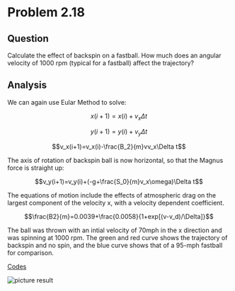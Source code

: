 # Problem 2.18

## Question
Calculate the effect of backspin on a fastball. How much does an angular velocity of 1000 rpm (typical for a fastball) affect the trajectory?

## Analysis
We can again use Eular Method to solve:

$$x(i+1)=x(i)+v_x\Delta t$$

$$y(i+1)=y(i)+v_y\Delta t$$

$$v_x(i+1)=v_x(i)-\frac{B_2}{m}vv_x\Delta t$$

The axis of rotation of backspin ball is now horizontal, so that the Magnus force is straight up:

$$v_y(i+1)=v_y(i)+(-g+\frac{S_0}{m}v_x\omega)\Delta t$$

The equations of motion include the effects of atmospheric drag on the largest component of the velocity x, with a velocity dependent coefficient.

$$\frac{B2}{m}=0.0039+\frac{0.0058}{1+exp[(v-v_d)/\Delta]}$$

The ball was thrown with an intial velocity of 70mph in the x direction and was spinning at 1000 rpm.
The green and red curve shows the trajectory of backspin and no spin, and the blue curve shows that of a 95-mph fastball for comparison.


[Codes]()

![picture result]()
